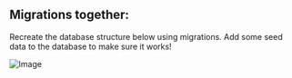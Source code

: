 ## Migrations together:



Recreate the database structure below using migrations. Add some seed data to the database to make sure it works!

![Image](https://gyazo.com/77589958a591c1474aaf4836e7d39fe3)
